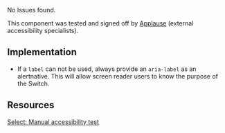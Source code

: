 <div class="a11y-test">
  <vwc-icon name="check-solid" connotation="success" size="1"></vwc-icon> 
  <div>
    <p>No Issues found.</p>
    <p>This component was tested and signed off by <a href="https://www.applause.com/">Applause</a> (external accessibility specialists).</p>
  </div>
</div>

## Implementation

- If a `label` can not be used, always provide an `aria-label` as an alertnative. This will allow screen reader users to know the purpose of the Switch.

## Resources

[Select: Manual accessibility test](https://docs.google.com/spreadsheets/d/1KCudue7wIXRncLP2-3LpzqcE1aJfIlc9AglulCdH2AE/edit?gid=1175911860#gid=1175911860)
